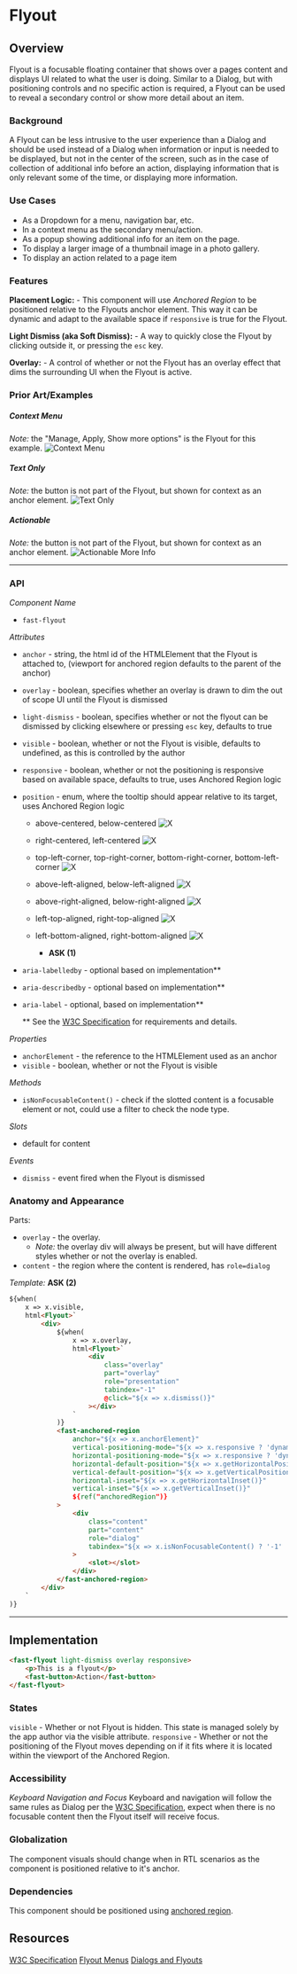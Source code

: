 # Flyout

## Overview
Flyout is a focusable floating container that shows over a pages content and displays UI related to what the user is doing. Similar to a Dialog, but with positioning controls and no specific action is required, a Flyout can be used to reveal a secondary control or show more detail about an item.

### Background
A Flyout can be less intrusive to the user experience than a Dialog and should be used instead of a Dialog when information or input is needed to be displayed, but not in the center of the screen, such as in the case of collection of additional info before an action, displaying information that is only relevant some of the time, or displaying more information.

### Use Cases
- As a Dropdown for a menu, navigation bar, etc.
- In a context menu as the secondary menu/action.
- As a popup showing additional info for an item on the page.
- To display a larger image of a thumbnail image in a photo gallery.
- To display an action related to a page item

### Features
**Placement Logic:** - This component will use *Anchored Region* to be positioned relative to the Flyouts anchor element. This way it can be dynamic and adapt to the available space if `responsive` is true for the Flyout.

**Light Dismiss (aka Soft Dismiss):** - A way to quickly close the Flyout by clicking outside it, or pressing the `esc` key.

**Overlay:** - A control of whether or not the Flyout has an overlay effect that dims the surrounding UI when the Flyout is active.

### Prior Art/Examples
##### Context Menu
*Note:* the "Manage, Apply, Show more options" is the Flyout for this example.
![Context Menu](https://docs.microsoft.com/en-us/windows/uwp/design/controls-and-patterns/images/flyout-nested.png)

##### Text Only
*Note:* the button is not part of the Flyout, but shown for context as an anchor element.
![Text Only](https://docs.microsoft.com/en-us/windows/uwp/design/controls-and-patterns/images/flyout-wrapping-text.png)

##### Actionable
*Note:* the button is not part of the Flyout, but shown for context as an anchor element.
![Actionable More Info](https://docs.microsoft.com/en-us/windows/uwp/design/controls-and-patterns/images/flyout-example2.png)

---

### API
*Component Name*
- `fast-flyout`

*Attributes*
- `anchor` - string, the html id of the HTMLElement that the Flyout is attached to, (viewport for anchored region defaults to the parent of the anchor)
- `overlay` - boolean, specifies whether an overlay is drawn to dim the out of scope UI until the Flyout is dismissed
- `light-dismiss` - boolean, specifies whether or not the flyout can be dismissed by clicking elsewhere or pressing `esc` key, defaults to true
- `visible` - boolean, whether or not the Flyout is visible, defaults to undefined, as this is controlled by the author
- `responsive` - boolean, whether or not the positioning is responsive based on available space, defaults to true, uses Anchored Region logic
- `position` - enum, where the tooltip should appear relative to its target, uses Anchored Region logic

    - above-centered, below-centered
    ![X](./images/ab-centered.png)

    - right-centered, left-centered
    ![X](./images/rl-centered.png)

    - top-left-corner, top-right-corner, bottom-right-corner, bottom-left-corner
    ![X](./images/corner-positions.png)

    - above-left-aligned, below-left-aligned
    ![X](./images/ab-left-aligned.png)
    - above-right-aligned, below-right-aligned
    ![X](./images/ab-right-aligned.png)

    - left-top-aligned, right-top-aligned
    ![X](./images/rl-top-aligned.png)

    - left-bottom-aligned, right-bottom-aligned
    ![X](./images/rl-bottom-aligned.png)


        - **ASK (1)**
- `aria-labelledby` - optional based on implementation**
- `aria-describedby` - optional based on implementation**
- `aria-label` - optional, based on implementation**

    ** See the [W3C Specification](https://w3c.github.io/aria-practices/#dialog_roles_states_props) for requirements and details.

*Properties*
- `anchorElement` - the reference to the HTMLElement used as an anchor
- `visible` - boolean, whether or not the Flyout is visible

*Methods*
- `isNonFocusableContent()` - check if the slotted content is a focusable element or not, could use a filter to check the node type.

*Slots*
- default for content

*Events*
- `dismiss` - event fired when the Flyout is dismissed

### Anatomy and Appearance
Parts:
- `overlay` - the overlay.
    - *Note:* the overlay div will always be present, but will have different styles whether or not the overlay is enabled.
- `content` - the region where the content is rendered, has `role=dialog`


*Template:*
**ASK (2)**
```html
${when(
    x => x.visible,
    html<Flyout>`
        <div>
            ${when(
                x => x.overlay,
                html<Flyout>`
                    <div
                        class="overlay"
                        part="overlay"
                        role="presentation"
                        tabindex="-1"
                        @click="${x => x.dismiss()}"
                    ></div>
                `
            )}
            <fast-anchored-region
                anchor="${x => x.anchorElement}"
                vertical-positioning-mode="${x => x.responsive ? 'dynamic' : 'uncontrolled'}"
                horizontal-positioning-mode="${x => x.responsive ? 'dynamic' : 'uncontrolled'}"
                horizontal-default-position="${x => x.getHorizontalPosition()}"
                vertical-default-position="${x => x.getVerticalPosition()}"
                horizontal-inset="${x => x.getHorizontalInset()}"
                vertical-inset="${x => x.getVerticalInset()}"
                ${ref("anchoredRegion")}
            >
                <div
                    class="content"
                    part="content"
                    role="dialog"
                    tabindex="${x => x.isNonFocusableContent() ? '-1' : '0'}"
                >
                    <slot></slot>
                </div>
            </fast-anchored-region>
        </div>
    `
)}
```

---

## Implementation
```html
<fast-flyout light-dismiss overlay responsive>
    <p>This is a flyout</p>
    <fast-button>Action</fast-button>
</fast-flyout>
```

### States
`visible` - Whether or not Flyout is hidden. This state is managed solely by the app author via the visible attribute.
`responsive` - Whether or not the positioning of the Flyout moves depending on if it fits where it is located within the viewport of the Anchored Region.

### Accessibility
*Keyboard Navigation and Focus*
Keyboard and navigation will follow the same rules as Dialog per the [W3C Specification](https://w3c.github.io/aria-practices/#dialog_modal), expect when there is no focusable content then the Flyout itself will receive focus.

### Globalization
The component visuals should change when in RTL scenarios as the component is positioned relative to it's anchor.

### Dependencies
This component should be positioned using [anchored region](../packages/web-components/fast-foundation/src/anchored-region/anchored-region.spec.md).

## Resources
[W3C Specification](https://w3c.github.io/aria-practices/#dialog_modal)
[Flyout Menus](https://www.w3.org/WAI/tutorials/menus/flyout/#flyoutnavmousefixed)
[Dialogs and Flyouts](https://docs.microsoft.com/en-us/windows/uwp/design/controls-and-patterns/dialogs-and-flyouts/#:~:text=A%20flyout%20is%20a%20lightweight%20contextual%20popup%20that,control%20or%20show%20more%20detail%20about%20an%20item.)
